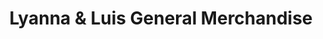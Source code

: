 ---
title: "Lyanna & Luis General Merchandise"
url: /los-banos/lyanna-und-luis-general-merchandise/
shop: Schlüsseldienst
---